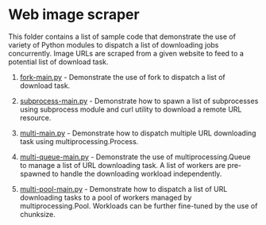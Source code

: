 
# Web image scraper

This folder contains a list of sample code that demonstrate the use of variety of Python modules to dispatch
a list of downloading jobs concurrently. Image URLs are scraped from a given website to feed to a potential list of download task.

1. [fork-main.py](fork-main.py) - Demonstrate the use of fork to dispatch a list of download task.

2. [subprocess-main.py](subprocess-main.py) - Demonstrate how to spawn a list of subprocesses using subprocess module and curl utility to
   download a remote URL resource.
   
3. [multi-main.py](multi-main.py) - Demonstrate how to dispatch multiple URL downloading task using multiprocessing.Process.

4. [multi-queue-main.py](multi-queue-main.py) - Demonstrate the use of multiprocessing.Queue to manage a list of URL downloading task. A list
   of workers are pre-spawned to handle the downloading workload independently.
   
5. [multi-pool-main.py](multi-pool-main.py) - Demonstrate how to dispatch a list of URL downloading tasks to a pool of workers managed by
   multiprocessing.Pool. Workloads can be further fine-tuned by the use of chunksize.
